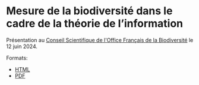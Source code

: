 # Mesure de la biodiversité dans le cadre de la théorie de l’information


Présentation au [Conseil Scientifique de l'Office Français de la Biodiversité](https://www.ofb.gouv.fr/le-conseil-scientifique) le 12 juin 2024.


Formats:

- [HTML](https://EricMarcon.github.io/CS-OFB-2024/CS-OFB-2024.html)
- [PDF](https://EricMarcon.github.io/CS-OFB-2024/CS-OFB-2024.pdf)

